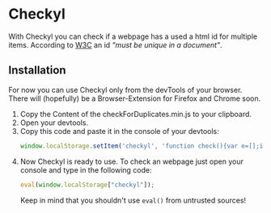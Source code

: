 # Checkyl

With Checkyl you can check if a webpage has a used a html id for multiple items. According to [W3C](https://www.w3.org/TR/html401/struct/global.html#h-7.5.2) an id *"must be unique in a document"*. 

## Installation

For now you can use Checkyl only from the devTools of your browser. There will (hopefully) be a Browser-Extension for Firefox and Chrome soon.

1. Copy the Content of the checkForDuplicates.min.js to your clipboard.
2. Open your devtools.
3. Copy this code and paste it in the console of your devtools:
   ```javascript
   window.localStorage.setItem('checkyl', 'function check(){var e=[];if(cNodes(document.querySelectorAll("body"),[],e),console.clear(),console.log("%c-= Checkyl =-","background-color: darkred; color: white; font-size: 2em; font-weight: bold;"),console.log("%cby Nils Kummert","background-color: darkred; color: white; font-size: 1.1em; font-weight: bold;"),console.log(""),0===e.length)console.log("%cNo duplicate ids! Congratulations!","color: green; font-weight: bold;");else{console.log("%cOh no, there are "+e.length.toString()+" id duplicates:","color: red; font-weight: bold;");for(var o=0,n=e;o<n.length;o++){var l=n[o];console.groupCollapsed("ID: %c"+l.elements[0].id,"color: orange; font-weight: bold;"),console.group("Elements:");for(var t=0;t<l.elements.length;t++)console.log(l.elements[t]);console.groupEnd(),console.groupEnd()}}console.log("")}function cNodes(e,o,n){for(var l=function(e){if(e.children.length>0)cNodes(e.children,o,n);else if(""!==e.id)if(o.includes(e.id)){if(n.length<1){var l=new Duplicates(e.id);document.querySelectorAll("#"+e.id).forEach(function(e){l.push(e)}),n.push(l)}else if(duplicateInArray(n,e.id)){var t=new Duplicates(e.id);document.querySelectorAll("#"+e.id).forEach(function(e){t.push(e)}),n.push(t)}}else o.push(e.id)},t=0,c=e;t<c.length;t++){l(c[t])}}function duplicateInArray(e,o){for(var n=0,l=e;n<l.length;n++){if(l[n].id===o)return!1}return!0}var Duplicates=function(){function e(e){this.id=e,this.elements=[]}return e.prototype.push=function(e){this.elements.push(e)},e}();check();');
   ```
4. Now Checkyl is ready to use. To check an webpage just open your console and type in the following code:
   ```javascript
   eval(window.localStorage["checkyl"]);
   ```
   Keep in mind that you shouldn't use `eval()` from untrusted sources!